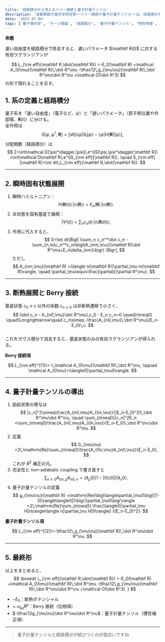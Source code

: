 ```yaml
---
title: '経路積分から見えるベリー接続と量子計量テンソル'
description: '波動関数の幾何学的性質──ベリー接続や量子計量テンソル──は、経路積分の視点からどう現れるのでしょうか？幾何位相と情報量を結ぶこの構造を、経路積分で導く視点から解説します。'
date: '2025-07-04'
tags: ['量子幾何学', 'ゲージ理論', '経路積分', '量子計量テンソル', '物性物理', '量子情報']
---
```


<div class="note-box">
<p><strong>命題</strong></p>
速い自由度を経路積分で除去すると、遅いパラメータ $\mathbf R(t)$ に対する有効ラグランジアンが

$$
L_{\rm eff}(\mathbf R,\dot{\mathbf R})
=-E_0(\mathbf R)
+\mathcal A_{0\mu}(\mathbf R)\,\dot R^\mu
-\tfrac12\,g_{\mu\nu}(\mathbf R)\,\dot R^\mu\dot R^\nu
+\mathcal O(\dot R^3)
$$
の形で現れることを示す。
</div>

## 1. 系の定義と経路積分

量子系を「速い自由度」（電子など、$\psi$）と「遅いパラメータ」（原子核位置や外部場、$\mathbf R(t)$）に分ける。  
全作用は
$$
S[\psi,\psi^\dagger;\mathbf R]
=\int dt\bigl[i\langle\psi|\partial_t|\psi\rangle-\langle\psi|H(\mathbf R)|\psi\rangle\bigr],
$$
分配関数（経路積分）は
$$
Z=\int\mathcal D[\psi^\dagger,\psi]\,e^{iS[\psi,\psi^\dagger;\mathbf R]}
=\int\mathcal D\mathbf R\,e^{iS_{\rm eff}[\mathbf R]},
\quad
S_{\rm eff}[\mathbf R]=\int dt\,L_{\rm eff}(\mathbf R,\dot{\mathbf R}).
$$

---

## 2. 瞬時固有状態展開

1. 瞬時ハミルトニアン：  
   $$
     H(\mathbf R(t))\,|n(\mathbf R)\rangle=E_n(\mathbf R)\,|n(\mathbf R)\rangle.
   $$
2. 全状態を固有基底で展開：  
   $$
     |\Psi(t)\rangle=\sum_n c_n(t)\,|n(\mathbf R(t))\rangle.
   $$
3. 作用に代入すると、
   $$
     S=\int dt\Bigl[
       i\sum_n c_n^*\dot c_n
       -\sum_{n,m}c_n^*c_m\bigl(A_{nm,\mu}(\mathbf R)\dot R^\mu+E_n\delta_{nm}\bigr)
     \Bigr],
   $$
   ただし
   $$
     A_{nm,\mu}(\mathbf R)
     =i\langle n(\mathbf R)|\partial_\mu m(\mathbf R)\rangle,
     \quad
     \partial_\mu\equiv\frac{\partial}{\partial R^\mu}.
   $$

---

## 3. 断熱展開と Berry 接続

基底状態 $c_0\equiv c$ 以外の係数 $c_{n\neq0}$ は非断熱遷移で小さく、  
$$
i\dot c_n - A_{n0,\mu}\dot R^\mu\,c_0 - E_n c_n=0
\quad(n\neq0)
\quad\Longrightarrow\quad
c_n\simeq -\frac{A_{n0,\mu}\,\dot R^\mu}{E_n-E_0}\,c.
$$  
これをガウス積分で消去すると、基底状態のみの有効ラグランジアンが得られる。

<div class="note-box">
<p><strong>Berry 接続項</strong></p>

$$
L_{\rm eff}^{(1)}=-\,\mathcal A_{0\mu}(\mathbf R)\,\dot R^\mu,
\qquad
\mathcal A_{0\mu}=i\langle0|\partial_\mu0\rangle.
$$
</div>

---

## 4. 量子計量テンソルの導出

1. 励起状態の寄与は
   $$
     |c_n|^2\simeq\frac{A_{n0,\mu}A_{0n,\nu}}{(E_n-E_0)^2}\,\dot R^\mu\dot R^\nu,
     \quad
     \sum_{n\neq0}|c_n|^2E_n
     =\sum_{n\neq0}\frac{A_{n0,\mu}A_{0n,\nu}}{E_n-E_0}\,\dot R^\mu\dot R^\nu.
   $$
2. 定義
   $$
     G_{\mu\nu}
     =2\,\mathrm{Re}\sum_{n\neq0}\frac{A_{0n,\mu}A_{n0,\nu}}{E_n-E_0},
   $$
   これが $\dot R^2$ 補正の元。
3. 完全性と non-adiabatic coupling で書き直すと
   $$
     \sum_{n\neq0}A_{0n,\mu}A_{n0,\nu}
     =\langle\partial_\mu0|(1-|0\rangle\langle0|)|\partial_\nu0\rangle.
   $$
4. 量子計量テンソルの定義
   $$
     g_{\mu\nu}(\mathbf R)
     =\mathrm{Re}\bigl\langle\partial_\mu0\bigl|(1-|0\rangle\langle0|)\bigr|\partial_\nu0\bigr\rangle
     =2\,\mathrm{Re}\sum_{n\neq0}
       \frac{\langle0|\partial_\mu H|n\rangle\langle n|\partial_\nu H|0\rangle}
            {(E_n-E_0)^2}.
   $$
<div class="note-box">
<p><strong>量子計量テンソル項</strong></p>

$$
L_{\rm eff}^{(2)}=-\tfrac12\,g_{\mu\nu}(\mathbf R)\,\dot R^\mu\dot R^\nu.
$$
</div>

---

## 5. 最終形

以上をまとめると、
$$
\boxed{
  L_{\rm eff}(\mathbf R,\dot{\mathbf R})
  =-E_0(\mathbf R)
   +\mathcal A_{0\mu}(\mathbf R)\,\dot R^\mu
   -\tfrac12\,g_{\mu\nu}(\mathbf R)\,\dot R^\mu\dot R^\nu
   +\mathcal O(\dot R^3).
}
$$

- $-E_0$：断熱ポテンシャル  
- $+\mathcal A_{0\mu}\dot R^\mu$：Berry 接続（位相項）  
- $-\tfrac12g_{\mu\nu}\dot R^\mu\dot R^\nu$：量子計量テンソル（慣性補正項）  

---
> 量子計量テンソルと経路積分が結びつくのが面白いですね